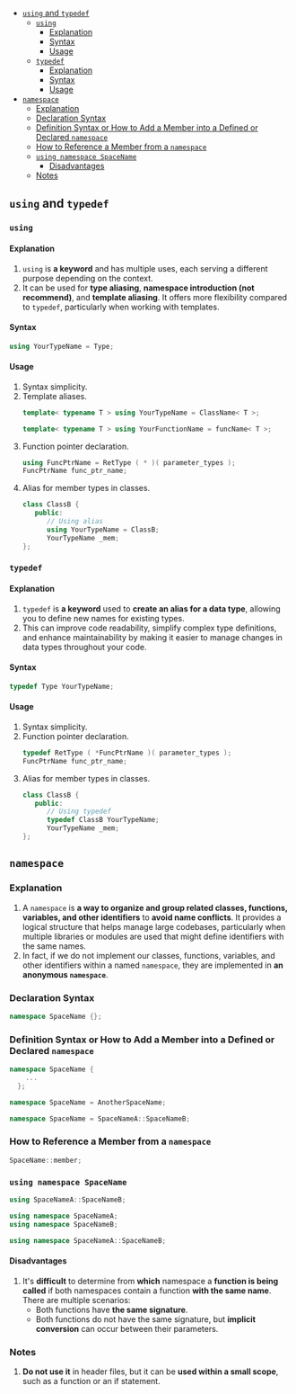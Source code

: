 <!-- vim-markdown-toc GFM -->

* [`using` and `typedef`](#using-and-typedef)
  * [`using`](#using)
    * [Explanation](#explanation)
    * [Syntax](#syntax)
    * [Usage](#usage)
  * [`typedef`](#typedef)
    * [Explanation](#explanation-1)
    * [Syntax](#syntax-1)
    * [Usage](#usage-1)
* [`namespace`](#namespace)
  * [Explanation](#explanation-2)
  * [Declaration Syntax](#declaration-syntax)
  * [Definition Syntax or How to Add a Member into a Defined or Declared `namespace`](#definition-syntax-or-how-to-add-a-member-into-a-defined-or-declared-namespace)
  * [How to Reference a Member from a `namespace`](#how-to-reference-a-member-from-a-namespace)
  * [`using namespace SpaceName`](#using-namespace-spacename)
    * [Disadvantages](#disadvantages)
  * [Notes](#notes)

<!-- vim-markdown-toc -->

## `using` and `typedef`

### `using`

#### Explanation

1. `using` is **a keyword** and has multiple uses, each serving a different purpose depending on the
   context.
2. It can be used for **type aliasing**, **namespace introduction (not recommend)**, and **template
   aliasing**. It offers more flexibility compared to `typedef`, particularly when working with
   templates.

#### Syntax

```CPP
using YourTypeName = Type;
```

#### Usage

1. Syntax simplicity.
2. Template aliases.
   ```CPP
   template< typename T > using YourTypeName = ClassName< T >;
   ```
   ```CPP
   template< typename T > using YourFunctionName = funcName< T >;
   ```
3. Function pointer declaration.
   ```CPP
   using FuncPtrName = RetType ( * )( parameter_types );
   FuncPtrName func_ptr_name;
   ```
4. Alias for member types in classes.
   ```CPP
   class ClassB {
      public:
         // Using alias
         using YourTypeName = ClassB;
         YourTypeName _mem;
   };
   ```

### `typedef`

#### Explanation

1. `typedef` is **a keyword** used to **create an alias for a data type**, allowing you to define
   new names for existing types.
2. This can improve code readability, simplify complex type definitions, and enhance maintainability
   by making it easier to manage changes in data types throughout your code.

#### Syntax

```CPP
typedef Type YourTypeName;
```

#### Usage

1. Syntax simplicity.
2. Function pointer declaration.
   ```CPP
   typedef RetType ( *FuncPtrName )( parameter_types );
   FuncPtrName func_ptr_name;
   ```
3. Alias for member types in classes.
   ```CPP
   class ClassB {
      public:
         // Using typedef
         typedef ClassB YourTypeName;
         YourTypeName _mem;
   };
   ```

## `namespace`

### Explanation

1. A `namespace` is **a way to organize and group related classes, functions, variables, and other
   identifiers** to **avoid name conflicts**. It provides a logical structure that helps manage
   large codebases, particularly when multiple libraries or modules are used that might define
   identifiers with the same names.
2. In fact, if we do not implement our classes, functions, variables, and other identifiers within a
   named `namespace`, they are implemented in **an anonymous `namespace`**.

### Declaration Syntax

```CPP
namespace SpaceName {};
```

### Definition Syntax or How to Add a Member into a Defined or Declared `namespace`

```CPP
namespace SpaceName {
    ...
  };
```

```CPP
namespace SpaceName = AnotherSpaceName;
```

```CPP
namespace SpaceName = SpaceNameA::SpaceNameB;
```

### How to Reference a Member from a `namespace`

```CPP
SpaceName::member;
```

### `using namespace SpaceName`

```CPP
using SpaceNameA::SpaceNameB;
```

```CPP
using namespace SpaceNameA;
using namespace SpaceNameB;
```

```CPP
using namespace SpaceNameA::SpaceNameB;
```

#### Disadvantages

1. It's **difficult** to determine from **which** namespace a **function is being called** if both
   namespaces contain a function **with the same name**. There are multiple scenarios:
   - Both functions have **the same signature**.
   - Both functions do not have the same signature, but **implicit conversion** can occur between
     their parameters.

### Notes

1. **Do not use it** in header files, but it can be **used within a small scope**, such as a
   function or an if statement.
